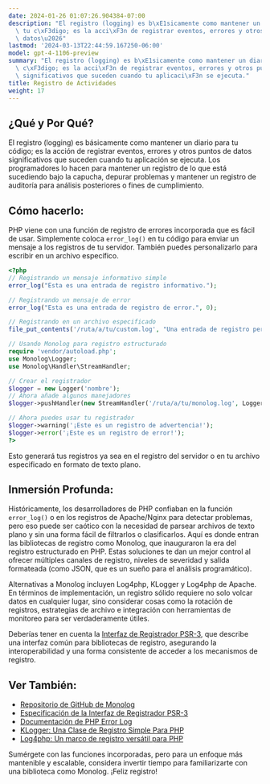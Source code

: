 ```yaml
---
date: 2024-01-26 01:07:26.904384-07:00
description: "El registro (logging) es b\xE1sicamente como mantener un diario para\
  \ tu c\xF3digo; es la acci\xF3n de registrar eventos, errores y otros puntos de\
  \ datos\u2026"
lastmod: '2024-03-13T22:44:59.167250-06:00'
model: gpt-4-1106-preview
summary: "El registro (logging) es b\xE1sicamente como mantener un diario para tu\
  \ c\xF3digo; es la acci\xF3n de registrar eventos, errores y otros puntos de datos\
  \ significativos que suceden cuando tu aplicaci\xF3n se ejecuta."
title: Registro de Actividades
weight: 17
---
```


## ¿Qué y Por Qué?

El registro (logging) es básicamente como mantener un diario para tu código; es la acción de registrar eventos, errores y otros puntos de datos significativos que suceden cuando tu aplicación se ejecuta. Los programadores lo hacen para mantener un registro de lo que está sucediendo bajo la capucha, depurar problemas y mantener un registro de auditoría para análisis posteriores o fines de cumplimiento.

## Cómo hacerlo:

PHP viene con una función de registro de errores incorporada que es fácil de usar. Simplemente coloca `error_log()` en tu código para enviar un mensaje a los registros de tu servidor. También puedes personalizarlo para escribir en un archivo específico.

```php
<?php
// Registrando un mensaje informativo simple
error_log("Esta es una entrada de registro informativo.");

// Registrando un mensaje de error
error_log("Esta es una entrada de registro de error.", 0);

// Registrando en un archivo especificado
file_put_contents('/ruta/a/tu/custom.log', "Una entrada de registro personalizada.\n", FILE_APPEND);

// Usando Monolog para registro estructurado
require 'vendor/autoload.php';
use Monolog\Logger;
use Monolog\Handler\StreamHandler;

// Crear el registrador
$logger = new Logger('nombre');
// Ahora añade algunos manejadores
$logger->pushHandler(new StreamHandler('/ruta/a/tu/monolog.log', Logger::WARNING));

// Ahora puedes usar tu registrador
$logger->warning('¡Este es un registro de advertencia!');
$logger->error('¡Este es un registro de error!');
?>
```

Esto generará tus registros ya sea en el registro del servidor o en tu archivo especificado en formato de texto plano.

## Inmersión Profunda:

Históricamente, los desarrolladores de PHP confiaban en la función `error_log()` o en los registros de Apache/Nginx para detectar problemas, pero eso puede ser caótico con la necesidad de parsear archivos de texto plano y sin una forma fácil de filtrarlos o clasificarlos. Aquí es donde entran las bibliotecas de registro como Monolog, que inauguraron la era del registro estructurado en PHP. Estas soluciones te dan un mejor control al ofrecer múltiples canales de registro, niveles de severidad y salida formateada (como JSON, que es un sueño para el análisis programático).

Alternativas a Monolog incluyen Log4php, KLogger y Log4php de Apache. En términos de implementación, un registro sólido requiere no solo volcar datos en cualquier lugar, sino considerar cosas como la rotación de registros, estrategias de archivo e integración con herramientas de monitoreo para ser verdaderamente útiles.

Deberías tener en cuenta la [Interfaz de Registrador PSR-3](https://www.php-fig.org/psr/psr-3/), que describe una interfaz común para bibliotecas de registro, asegurando la interoperabilidad y una forma consistente de acceder a los mecanismos de registro.

## Ver También:

- [Repositorio de GitHub de Monolog](https://github.com/Seldaek/monolog)
- [Especificación de la Interfaz de Registrador PSR-3](https://www.php-fig.org/psr/psr-3/)
- [Documentación de PHP Error Log](https://www.php.net/manual/es/function.error-log.php)
- [KLogger: Una Clase de Registro Simple Para PHP](https://github.com/katzgrau/KLogger)
- [Log4php: Un marco de registro versátil para PHP](https://logging.apache.org/log4php/)

Sumérgete con las funciones incorporadas, pero para un enfoque más mantenible y escalable, considera invertir tiempo para familiarizarte con una biblioteca como Monolog. ¡Feliz registro!

